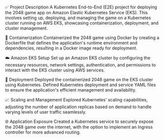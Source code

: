 ✅ Project Description
A Kubernetes End-to-End (E2E) project for deploying the 2048 game app on Amazon Elastic Kubernetes Service (EKS). This involves setting up, deploying, and managing the game on a Kubernetes cluster running on AWS EKS, showcasing containerization, deployment, and cluster management.

🐳 Containerization
Containerized the 2048 game using Docker by creating a Dockerfile that defines the application's runtime environment and dependencies, resulting in a Docker image ready for deployment.

☁️ Amazon EKS Setup
Set up an Amazon EKS cluster by configuring the necessary resources, network settings, authentication, and permissions to interact with the EKS cluster using AWS services.

🚀 Deployment
Deployed the containerized 2048 game on the EKS cluster using Kubernetes. Defined Kubernetes deployment and service YAML files to ensure the application's efficient management and availability.

📈 Scaling and Management
Explored Kubernetes' scaling capabilities, adjusting the number of application replicas based on demand to handle varying levels of user traffic seamlessly.

🌐 Application Exposure
Created a Kubernetes service to securely expose the 2048 game over the internet, with the option to implement an Ingress controller for more advanced routing.


